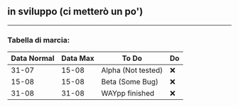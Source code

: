 ## in sviluppo (ci metterò un po')
---
### Tabella di marcia:
| Data Normal | Data Max | To Do | Do |
|-----------|-----------|-----------|-----------|
| 31-07 | 15-08 | Alpha (Not tested) | ❌  |
| 15-08 | 15-08 | Beta (Some Bug) | ❌  |
| 31-08 | 31-08 | WAYpp finished | ❌ |
